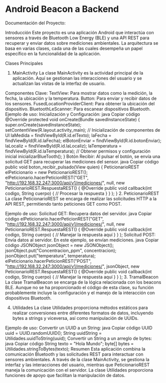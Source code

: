 # Android Beacon a Backend

Documentación del Proyecto:

Introducción
Este proyecto es una aplicación Android que interactúa con sensores a través de Bluetooth Low Energy (BLE) y una API REST para recuperar y enviar datos sobre mediciones ambientales. La arquitectura se basa en varias clases, cada una de las cuales desempeña un papel específico en la funcionalidad de la aplicación.

Clases Principales
1. MainActivity
La clase MainActivity es la actividad principal de la aplicación. Aquí se gestionan las interacciones del usuario y se actualizan las vistas de la interfaz de usuario.

Componentes Clave:
TextView: Para mostrar datos como la medición, la fecha, la ubicación y la temperatura.
Button: Para enviar y recibir datos de los sensores.
FusedLocationProviderClient: Para obtener la ubicación del dispositivo.
BluetoothLeScanner: Para escanear dispositivos Bluetooth.
Ejemplo de uso:
Inicialización y Configuración:
java
Copiar código
@Override
protected void onCreate(Bundle savedInstanceState) {
    super.onCreate(savedInstanceState);
    setContentView(R.layout.activity_main);
    // Inicialización de componentes de UI
    laMedida = findViewById(R.id.elTexto);
    laFecha = findViewById(R.id.laFecha);
    elBotonEnviar = findViewById(R.id.botonEnviar);
    laLocaliz = findViewById(R.id.laLocaliz);
    laTemperatura = findViewById(R.id.laTemperatura);
    // Obtener permisos y configuración inicial
    inicializarBlueTooth();
}
Botón Recibir: Al pulsar el botón, se envía una solicitud GET para recuperar las mediciones del sensor.
java
Copiar código
public void boton_recibir_pulsado(View quien) {
    PeticionarioREST elPeticionario = new PeticionarioREST();
    elPeticionario.hacerPeticionREST("GET", "http://192.168.32.247:3000/api/v1/mediciones/", null,
        new PeticionarioREST.RespuestaREST() {
            @Override
            public void callback(int codigo, String cuerpo) {
                // Procesar la respuesta
            }
        }
    );
}
2. PeticionarioREST
La clase PeticionarioREST se encarga de realizar las solicitudes HTTP a la API REST, permitiendo tanto peticiones GET como POST.

Ejemplo de uso:
Solicitud GET: Recupera datos del servidor.
java
Copiar código
elPeticionario.hacerPeticionREST("GET", "http://192.168.32.247:3000/api/v1/mediciones/", null,
    new PeticionarioREST.RespuestaREST() {
        @Override
        public void callback(int codigo, String cuerpo) {
            // Manejar la respuesta aquí
        }
    }
);
Solicitud POST: Envía datos al servidor. En este ejemplo, se envían mediciones.
java
Copiar código
JSONObject jsonObject = new JSONObject();
jsonObject.put("Concentracion_ppm", concentracion);
jsonObject.put("temperatura", temperatura);
elPeticionario.hacerPeticionREST("POST", "http://192.168.32.247:3000/api/v1/mediciones/", jsonObject,
    new PeticionarioREST.RespuestaREST() {
        @Override
        public void callback(int codigo, String cuerpo) {
            // Manejar la respuesta aquí
        }
    }
);
3. TramalBeacon
La clase TramalBeacon se encarga de la lógica relacionada con los beacons BLE. Aunque no se ha proporcionado el código de esta clase, su función probablemente incluye la configuración y el manejo de la interacción con dispositivos Bluetooth.

4. Utilidades
La clase Utilidades proporciona métodos estáticos para realizar conversiones entre diferentes formatos de datos, incluyendo bytes a strings y viceversa, así como manipulación de UUIDs.

Ejemplo de uso:
Convertir un UUID a un String:
java
Copiar código
UUID uuid = UUID.randomUUID();
String uuidString = Utilidades.uuidToString(uuid);
Convertir un String a un arreglo de bytes:
java
Copiar código
String texto = "Hola Mundo";
byte[] bytes = Utilidades.stringToBytes(texto);
Resumen
Esta aplicación combina la comunicación Bluetooth y las solicitudes REST para interactuar con sensores ambientales. A través de la clase MainActivity, se gestiona la interfaz y las interacciones del usuario, mientras que PeticionarioREST maneja la comunicación con el servidor. La clase Utilidades proporciona funciones de apoyo que facilitan la manipulación de datos.
